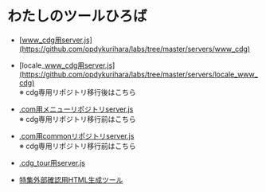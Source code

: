 # わたしのツールひろば
* [www_cdg用server.js](https://github.com/opdykurihara/labs/tree/master/servers/www_cdg)  

* [locale_www_cdg用server.js](https://github.com/opdykurihara/labs/tree/master/servers/locale_www_cdg)  
※ cdg専用リポジトリ移行後はこちら

* [.com用メニューリポジトリserver.js](https://github.com/opdykurihara/labs/tree/master/servers/com)  
※ cdg専用リポジトリ移行前はこちら
* [.com用commonリポジトリserver.js](https://github.com/opdykurihara/labs/tree/master/servers/com/common/)  
※ cdg専用リポジトリ移行前はこちら

* [.cdg_tour用server.js](https://github.com/opdykurihara/labs/tree/master/servers/cdg_tour)

* [特集外部確認用HTML生成ツール](https://github.com/opdykurihara/labs/tree/master/special/build/_modules/special)